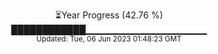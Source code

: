 <p align="center">
⏳Year Progress (42.76 %) <br>
████████████▁▁▁▁▁▁▁▁▁▁▁▁▁▁▁▁▁▁ <br>
<sub>Updated: Tue, 06 Jun 2023 01:48:23 GMT</sub>
</p>

